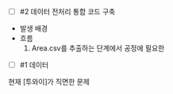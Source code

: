 
- [ ] #2 데이터 전처리 통합 코드 구축
- 발생 배경
- 흐름
	1. Area.csv를 추출하는 단계에서 공정에 필요한 
- [ ] #1 데이터 

현재 [투와이]가 직면한 문제